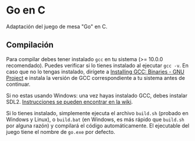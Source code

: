 # Go en C

Adaptación del juego de mesa "Go" en C.

## Compilación

Para compilar debes tener instalado `gcc` en tu sistema (>= 10.0.0 recomendado). Puedes verificar si lo tienes instalado al ejecutar `gcc -v`. En caso que no lo tengas instalado, dirígete a [Installing GCC: Binaries - GNU Project](https://gcc.gnu.org/install/binaries.html) e instala la versión de GCC correspondiente a tu sistema antes de continuar.

Si no estas usando Windows: una vez hayas instalado GCC, debes instalar SDL2. [Instrucciones se pueden encontrar en la wiki](https://wiki.libsdl.org/SDL2/Installation).

Si lo tienes instalado, simplemente ejecuta el archivo `build.sh` (probado en Windows y Linux), o `build.bat` (en Windows, es más rápido que `build.sh` por alguna razón) y compilará el código automáticamente. El ejecutable del juego tiene el nombre de `go.exe` por defecto.
